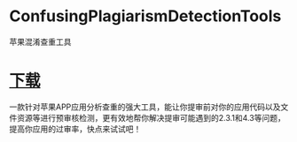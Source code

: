# ConfusingPlagiarismDetectionTools
苹果混淆查重工具

# [下载](https://apps.apple.com/cn/app/%E7%86%B5%E9%87%8F%E6%9F%A5%E9%87%8D/id6499198040?mt=12) 
一款针对苹果APP应用分析查重的强大工具，能让你提审前对你的应用代码以及文件资源等进行预审核检测，更有效地帮你解决提审可能遇到的2.3.1和4.3等问题，提高你应用的过审率，快点来试试吧！
